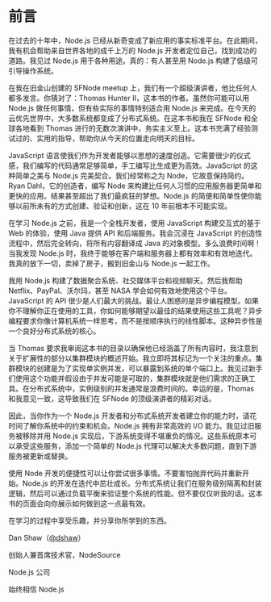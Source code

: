 # 前言

在过去的十年中，Node.js 已经从新奇变成了新应用的事实标准平台。在此期间，我有机会帮助来自世界各地的成千上万的 Node.js 开发者定位自己，找到成功的道路。我见过 Node.js 用于各种用途。真的：有人甚至用 Node.js 构建了低级可引导操作系统。

在我在旧金山创建的 SFNode meetup 上，我们有一个超级演讲者，他比任何人都多发言。你猜对了：Thomas Hunter II，这本书的作者。虽然你可能可以用 Node.js 做任何事情，但有些实际的事情特别适合用 Node.js 来完成。在今天的云优先世界中，大多数系统都变成了分布式系统。在这本书和我在 SFNode 和全球各地看到 Thomas 进行的无数次演讲中，务实主义至上。这本书充满了经验测试过的、实用的指导，帮助你从今天的位置走向明天的目标。

JavaScript 语言使我们作为开发者能够以思想的速度创造。它需要很少的仪式感，我们编写的代码通常足够简单，手工编写比生成更为高效。JavaScript 的这种简单之美与 Node.js 完美契合。我们经常称之为 Node，它故意保持简约。Ryan Dahl，它的创造者，编写 Node 来构建比任何人习惯的应用服务器更简单和更快的应用。结果甚至超出了我们最疯狂的梦想。Node.js 的简便和简单性使你能够以前所未有的方式创建、验证和创新，这在 10 年前根本不可能实现。

在学习 Node.js 之前，我是一个全栈开发者，使用 JavaScript 构建交互式的基于 Web 的体验，使用 Java 提供 API 和后端服务。我会沉浸在 JavaScript 的创造性流程中，然后完全转向，将所有内容翻译成 Java 的对象模型。多么浪费时间啊！当我发现 Node.js 时，我终于能够在客户端和服务器上都有效率和有效地迭代。我真的放下一切，卖掉了房子，搬到旧金山与 Node.js 一起工作。

我用 Node.js 构建了数据聚合系统、社交媒体平台和视频聊天。然后我帮助 Netflix、PayPal、沃尔玛，甚至 NASA 学会如何有效地使用这个平台。JavaScript 的 API 很少是人们最大的挑战。最让人困惑的是异步编程模型。如果你不理解你正在使用的工具，你如何能够期望以最佳的结果使用这些工具呢？异步编程要求你像计算机系统一样思考，而不是按顺序执行的线性脚本。这种异步性是一个良好分布式系统的核心。

当 Thomas 要求我审阅这本书的目录以确保他已经涵盖了所有内容时，我注意到关于扩展性的部分以集群模块的概述开始。我立即将其标记为一个关注的重点。集群模块的创建是为了实现单实例并发，可以暴露到系统的单个端口上。我见过新手们使用这个功能并假设由于并发可能是可取的，集群模块就是他们需求的正确工具。在分布式系统中，实例级别的并发通常是浪费时间的。幸运的是，Thomas 和我意见一致，这导致我们在 SFNode 的顶级演讲者的精彩对话。

因此，当你作为一个 Node.js 开发者和分布式系统开发者建立你的能力时，请花时间了解你系统中的约束和机会。Node.js 拥有非常高效的 I/O 能力。我见过旧服务被移除并用 Node.js 实现后，下游系统变得不堪重负的情况。这些系统原本可以承受这些服务，添加一个简单的 Node.js 代理可以解决大多数问题，直到下游服务被更新或替换。

使用 Node 开发的便捷性可以让你尝试很多事情。不要害怕抛弃代码并重新开始。Node.js 的开发在迭代中茁壮成长。分布式系统让我们在服务级别隔离和封装逻辑，然后可以通过负载平衡来验证整个系统的性能。但不要仅仅听我的话。这本书的页面会向你展示如何做到这一点最有效。

在学习的过程中享受乐趣，并分享你所学到的东西。

Dan Shaw（[@dshaw](https://twitter.com/dshaw)）

创始人兼首席技术官，NodeSource

Node.js 公司

始终相信 Node.js
